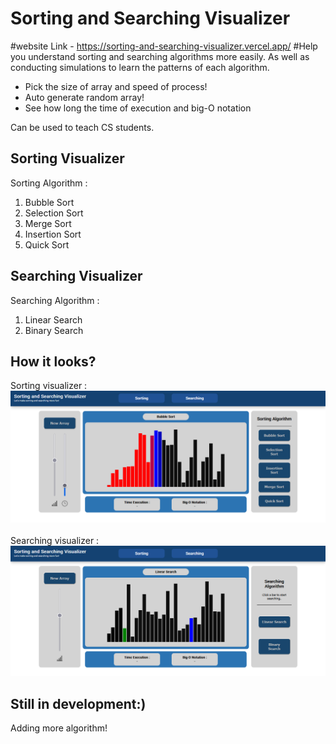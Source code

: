 # Sorting and Searching Visualizer
#website Link - https://sorting-and-searching-visualizer.vercel.app/
#Help you understand sorting and searching algorithms more easily. As well as conducting simulations to learn the patterns of each algorithm.
* Pick the size of array and speed of process!
* Auto generate random array!
* See how long the time of execution and big-O notation

Can be used to teach CS students.

## Sorting Visualizer
Sorting Algorithm :<br>
1. Bubble Sort<br>
2. Selection Sort<br>
3. Merge Sort<br>
4. Insertion Sort<br>
5. Quick Sort<br>

## Searching Visualizer
Searching Algorithm :<br>
1. Linear Search<br>
2. Binary Search<br>

## How it looks?
Sorting visualizer :<br>
<img src="img/ss1.png"><br><br>
Searching visualizer :<br>
<img src="img/ss2.png"><br>

## Still in development:)
Adding more algorithm!
